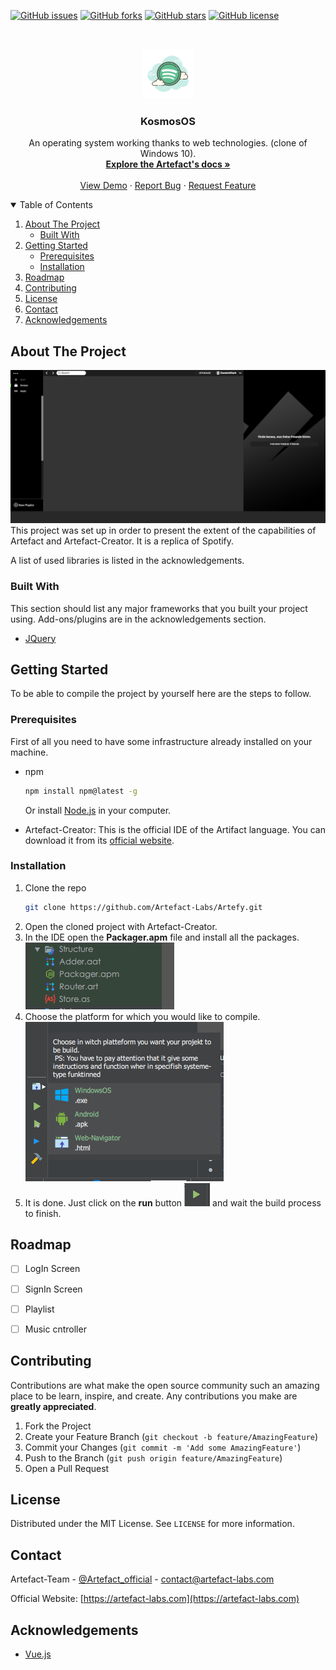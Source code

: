 <!-- PROJECT SHIELDS -->
<!--
*** I'm using markdown "reference style" links for readability.
*** Reference links are enclosed in brackets [ ] instead of parentheses ( ).
*** See the bottom of this document for the declaration of the reference variables
*** for contributors-url, forks-url, etc. This is an optional, concise syntax you may use.
*** https://www.markdownguide.org/basic-syntax/#reference-style-links
-->
[![GitHub issues](https://img.shields.io/github/issues/Artefact-Labs/Artefy)](https://github.com/Artefact-Labs/Artefy/issues)
[![GitHub forks](https://img.shields.io/github/forks/Artefact-Labs/Artefy)](https://github.com/Artefact-Labs/Artefy/network)
[![GitHub stars](https://img.shields.io/github/stars/Artefact-Labs/Artefy)](https://github.com/Artefact-Labs/Artefy/stargazers)
[![GitHub license](https://img.shields.io/github/license/Artefact-Labs/Artefy)](https://github.com/Artefact-Labs/Artefy)

<!-- PROJECT LOGO -->
<br />
<p align="center">
  <a href="https://github.com/othneildrew/Best-README-Template">
    <img src="git_images/logo.png" alt="Logo" width="80" height="80">
  </a>

  <h3 align="center">KosmosOS</h3>

  <p align="center">
    An operating system working thanks to web technologies. (clone of Windows 10).
    <br />
    <a href="https://doc.artefact-labs.com"><strong>Explore the Artefact's docs »</strong></a>
    <br />
    <br />
    <a href="https://awesome.artefact-labs.com/artefy">View Demo</a>
    ·
    <a href="https://github.com/Artefact-Labs/Artefy/issues">Report Bug</a>
    ·
    <a href="https://github.com/Artefact-Labs/Artefy/issues">Request Feature</a>
  </p>
</p>



<!-- TABLE OF CONTENTS -->
<details open="open">
  <summary>Table of Contents</summary>
  <ol>
    <li>
      <a href="#about-the-project">About The Project</a>
      <ul>
        <li><a href="#built-with">Built With</a></li>
      </ul>
    </li>
    <li>
      <a href="#getting-started">Getting Started</a>
      <ul>
        <li><a href="#prerequisites">Prerequisites</a></li>
        <li><a href="#installation">Installation</a></li>
      </ul>
    </li>
    <li><a href="#roadmap">Roadmap</a></li>
    <li><a href="#contributing">Contributing</a></li>
    <li><a href="#license">License</a></li>
    <li><a href="#contact">Contact</a></li>
    <li><a href="#acknowledgements">Acknowledgements</a></li>
  </ol>
</details>



<!-- ABOUT THE PROJECT -->
## About The Project

[![Artefy Screen Shot](git_images/screenshot.png)](https://awesome.artefact-labs.com/artefy)
This project was set up in order to present the extent of the capabilities of Artefact and Artefact-Creator.
It is a replica of Spotify.

A list of used libraries is listed in the acknowledgements.

### Built With

This section should list any major frameworks that you built your project using. Add-ons/plugins are in the acknowledgements section.
* [JQuery](https://jquery.com)


<!-- GETTING STARTED -->
## Getting Started

To be able to compile the project by yourself here are the steps to follow.

### Prerequisites

First of all you need to have some infrastructure already installed on your machine.
* npm
  ```sh
  npm install npm@latest -g
  ```
  Or install [Node.js](https://nodejs.org/en/) in your computer.

* Artefact-Creator: This is the official IDE of the Artifact language. You can download it from its [official website](https://artefact-labs.com/pricing).

### Installation

1. Clone the repo
   ```sh
   git clone https://github.com/Artefact-Labs/Artefy.git
   ```
2. Open the cloned project with Artefact-Creator.
3. In the IDE open the **Packager.apm** file and install all the packages. ![package](git_images/package_apm.png)
4. Choose the platform for which you would like to compile. ![platform](git_images/platform.png)
3. It is done. Just click on the **run** button ![run](git_images/run.png) and wait the build process to finish.

<!-- ROADMAP -->
## Roadmap
- [ ] LogIn Screen
- [ ] SignIn Screen
- [ ] Playlist
- [ ] Music cntroller


<!-- CONTRIBUTING -->
## Contributing

Contributions are what make the open source community such an amazing place to be learn, inspire, and create. Any contributions you make are **greatly appreciated**.

1. Fork the Project
2. Create your Feature Branch (`git checkout -b feature/AmazingFeature`)
3. Commit your Changes (`git commit -m 'Add some AmazingFeature'`)
4. Push to the Branch (`git push origin feature/AmazingFeature`)
5. Open a Pull Request



<!-- LICENSE -->
## License

Distributed under the MIT License. See `LICENSE` for more information.



<!-- CONTACT -->
## Contact

Artefact-Team - [@Artefact_official](https://twitter.com/Artefactoffici1) - contact@artefact-labs.com

Official Website: [https://artefact-labs.com](https://artefact-labs.com)



<!-- ACKNOWLEDGEMENTS -->
## Acknowledgements
* [Vue.js](https://vuejs.org/)
